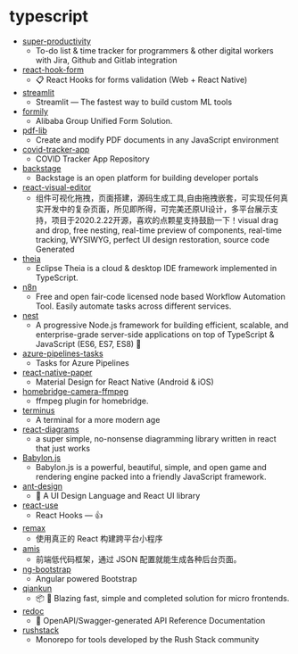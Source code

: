 # typescript
- [super-productivity](https://github.com/johannesjo/super-productivity)
  - To-do list & time tracker for programmers & other digital workers with Jira, Github and Gitlab integration
- [react-hook-form](https://github.com/react-hook-form/react-hook-form)
  - 📋 React Hooks for forms validation (Web + React Native)
- [streamlit](https://github.com/streamlit/streamlit)
  - Streamlit — The fastest way to build custom ML tools
- [formily](https://github.com/alibaba/formily)
  - Alibaba Group Unified Form Solution.
- [pdf-lib](https://github.com/Hopding/pdf-lib)
  - Create and modify PDF documents in any JavaScript environment
- [covid-tracker-app](https://github.com/HSEIreland/covid-tracker-app)
  - COVID Tracker App Repository
- [backstage](https://github.com/spotify/backstage)
  - Backstage is an open platform for building developer portals
- [react-visual-editor](https://github.com/brick-design/react-visual-editor)
  - 组件可视化拖拽，页面搭建，源码生成工具,自由拖拽嵌套，可实现任何真实开发中的复杂页面，所见即所得，可完美还原UI设计，多平台展示支持，项目于2020.2.22开源，喜欢的点颗星支持鼓励一下！visual drag and drop, free nesting, real-time preview of components, real-time tracking, WYSIWYG, perfect UI design restoration, source code Generated
- [theia](https://github.com/eclipse-theia/theia)
  - Eclipse Theia is a cloud & desktop IDE framework implemented in TypeScript.
- [n8n](https://github.com/n8n-io/n8n)
  - Free and open fair-code licensed node based Workflow Automation Tool. Easily automate tasks across different services.
- [nest](https://github.com/nestjs/nest)
  - A progressive Node.js framework for building efficient, scalable, and enterprise-grade server-side applications on top of TypeScript & JavaScript (ES6, ES7, ES8) 🚀
- [azure-pipelines-tasks](https://github.com/microsoft/azure-pipelines-tasks)
  - Tasks for Azure Pipelines
- [react-native-paper](https://github.com/callstack/react-native-paper)
  - Material Design for React Native (Android & iOS)
- [homebridge-camera-ffmpeg](https://github.com/homebridge-plugins/homebridge-camera-ffmpeg)
  - ffmpeg plugin for homebridge.
- [terminus](https://github.com/Eugeny/terminus)
  - A terminal for a more modern age
- [react-diagrams](https://github.com/projectstorm/react-diagrams)
  - a super simple, no-nonsense diagramming library written in react that just works
- [Babylon.js](https://github.com/BabylonJS/Babylon.js)
  - Babylon.js is a powerful, beautiful, simple, and open game and rendering engine packed into a friendly JavaScript framework.
- [ant-design](https://github.com/ant-design/ant-design)
  - 🌈 A UI Design Language and React UI library
- [react-use](https://github.com/streamich/react-use)
  - React Hooks — 👍
- [remax](https://github.com/remaxjs/remax)
  - 使用真正的 React 构建跨平台小程序
- [amis](https://github.com/baidu/amis)
  - 前端低代码框架，通过 JSON 配置就能生成各种后台页面。
- [ng-bootstrap](https://github.com/ng-bootstrap/ng-bootstrap)
  - Angular powered Bootstrap
- [qiankun](https://github.com/umijs/qiankun)
  - 📦 🚀 Blazing fast, simple and completed solution for micro frontends.
- [redoc](https://github.com/Redocly/redoc)
  - 📘 OpenAPI/Swagger-generated API Reference Documentation
- [rushstack](https://github.com/microsoft/rushstack)
  - Monorepo for tools developed by the Rush Stack community
